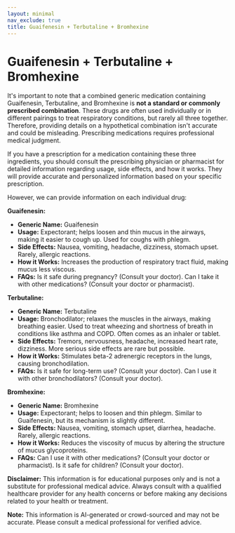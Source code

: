 ```yaml
---
layout: minimal
nav_exclude: true
title: Guaifenesin + Terbutaline + Bromhexine
---
```


# Guaifenesin + Terbutaline + Bromhexine

It's important to note that a combined generic medication containing Guaifenesin, Terbutaline, and Bromhexine is **not a standard or commonly prescribed combination**.  These drugs are often used individually or in different pairings to treat respiratory conditions, but rarely all three together.  Therefore, providing details on a hypothetical combination isn't accurate and could be misleading.  Prescribing medications requires professional medical judgment.

If you have a prescription for a medication containing these three ingredients, you should consult the prescribing physician or pharmacist for detailed information regarding usage, side effects, and how it works. They will provide accurate and personalized information based on your specific prescription.


However, we can provide information on each individual drug:

**Guaifenesin:**

* **Generic Name:** Guaifenesin
* **Usage:** Expectorant; helps loosen and thin mucus in the airways, making it easier to cough up.  Used for coughs with phlegm.
* **Side Effects:** Nausea, vomiting, headache, dizziness, stomach upset.  Rarely, allergic reactions.
* **How it Works:** Increases the production of respiratory tract fluid, making mucus less viscous.
* **FAQs:**  Is it safe during pregnancy? (Consult your doctor).  Can I take it with other medications? (Consult your doctor or pharmacist).


**Terbutaline:**

* **Generic Name:** Terbutaline
* **Usage:** Bronchodilator; relaxes the muscles in the airways, making breathing easier. Used to treat wheezing and shortness of breath in conditions like asthma and COPD.  Often comes as an inhaler or tablet.
* **Side Effects:** Tremors, nervousness, headache, increased heart rate, dizziness.  More serious side effects are rare but possible.
* **How it Works:** Stimulates beta-2 adrenergic receptors in the lungs, causing bronchodilation.
* **FAQs:**  Is it safe for long-term use? (Consult your doctor).  Can I use it with other bronchodilators? (Consult your doctor).


**Bromhexine:**

* **Generic Name:** Bromhexine
* **Usage:** Expectorant; helps to loosen and thin phlegm.  Similar to Guaifenesin, but its mechanism is slightly different.
* **Side Effects:** Nausea, vomiting, stomach upset, diarrhea, headache.  Rarely, allergic reactions.
* **How it Works:** Reduces the viscosity of mucus by altering the structure of mucus glycoproteins.
* **FAQs:**  Can I use it with other medications? (Consult your doctor or pharmacist).  Is it safe for children? (Consult your doctor).


**Disclaimer:** This information is for educational purposes only and is not a substitute for professional medical advice. Always consult with a qualified healthcare provider for any health concerns or before making any decisions related to your health or treatment.


**Note:** This information is AI-generated or crowd-sourced and may not be accurate. Please consult a medical professional for verified advice.